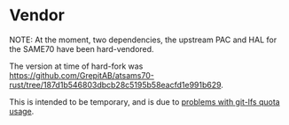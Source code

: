 # Vendor

NOTE: At the moment, two dependencies, the upstream PAC and HAL for the SAME70 have been hard-vendored.

The version at time of hard-fork was <https://github.com/GrepitAB/atsams70-rust/tree/187d1b546803dbcb28c5195b58eacfd1e991b629>.

This is intended to be temporary, and is due to [problems with git-lfs quota usage](https://github.com/michalfita/atsams70-rust/pull/2#issuecomment-1064193693).


